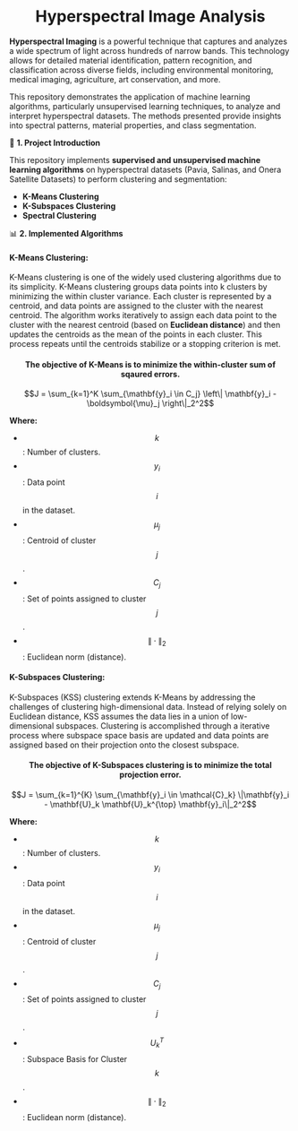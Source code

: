 <div align="center">
<h1> Hyperspectral Image Analysis </h1>
</div>

**Hyperspectral Imaging** is a powerful technique that captures and analyzes a wide spectrum of light across hundreds of narrow bands. This technology allows for detailed material identification, pattern recognition, and classification across diverse fields, including environmental monitoring, medical imaging, agriculture, art conservation, and more.

This repository demonstrates the application of machine learning algorithms, particularly unsupervised learning techniques, to analyze and interpret hyperspectral datasets. The methods presented provide insights into spectral patterns, material properties, and class segmentation.


📌 **1. Project Introduction** 

This repository implements **supervised and unsupervised machine learning algorithms** on hyperspectral datasets (Pavia, Salinas, and Onera Satellite Datasets) to perform clustering and segmentation:
- **K-Means Clustering**
- **K-Subspaces Clustering**
- **Spectral Clustering**

📊 **2. Implemented Algorithms** 

#### K-Means Clustering:
K-Means clustering is one of the widely used clustering algorithms due to its simplicity. K-Means clustering groups data points into k clusters by minimizing the within cluster variance. Each cluster is represented by a centroid, and data points are assigned to the cluster with the nearest centroid. The algorithm works iteratively to assign each data point to the cluster with the nearest centroid (based on **Euclidean distance**) and then updates the centroids as the mean of the points in each cluster. This process repeats until the centroids stabilize or a stopping criterion is met.

<div align="center">
<h4> The objective of K-Means is to minimize the within-cluster sum of sqaured errors. </h4>
</div>
 
$$J = \sum_{k=1}^K \sum_{\mathbf{y}_i \in C_j} \left\| \mathbf{y}_i - \boldsymbol{\mu}_j \right\|_2^2$$ 

**Where:**
- $$k$$: Number of clusters.
- $$y_i$$: Data point $$i$$ in the dataset. 
- $$\mu_j$$: Centroid of cluster $$j$$. 
- $$C_j$$: Set of points assigned to cluster $$j$$.
- $$\| \cdot \|_2$$: Euclidean norm (distance).


#### K-Subspaces Clustering:
K-Subspaces (KSS) clustering extends K-Means by addressing the challenges of clustering high-dimensional data. Instead of relying solely on Euclidean distance, KSS assumes the data lies in a union of low-dimensional subspaces. Clustering is accomplished through a iterative process where subspace space basis are updated and data points are assigned based on their projection onto the closest subspace.   

<div align="center">
<h4> The objective of K-Subspaces clustering is to minimize the total projection error. </h4>
</div>

$$J = \sum_{k=1}^{K} \sum_{\mathbf{y}_i \in \mathcal{C}_k} \|\mathbf{y}_i - \mathbf{U}_k \mathbf{U}_k^{\top} \mathbf{y}_i\|_2^2$$

**Where:**
- $$k$$: Number of clusters.
- $$y_i$$: Data point $$i$$ in the dataset. 
- $$\mu_j$$: Centroid of cluster $$j$$. 
- $$C_j$$: Set of points assigned to cluster $$j$$.
- $$U_k^T$$: Subspace Basis for Cluster $$k$$. 
- $$\| \cdot \|_2$$: Euclidean norm (distance).
